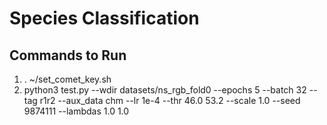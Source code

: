 # Species Classification
## Commands to Run
1. . ~/set_comet_key.sh 
2. python3 test.py --wdir datasets/ns_rgb_fold0 --epochs 5 --batch 32 --tag r1r2 --aux_data chm --lr 1e-4 --thr 46.0 53.2 --scale 1.0 --seed 9874111 --lambdas 1.0 1.0

